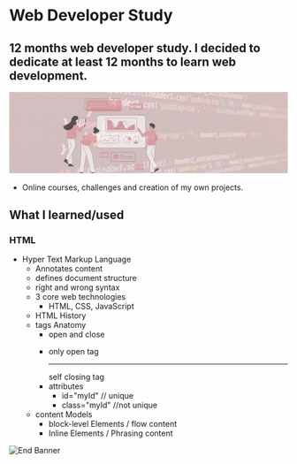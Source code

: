 # Web Developer Study
## 12 months web developer study. I decided to dedicate at least 12 months to learn web development.

![Begin Banner](/Documentation/top-1200x350.gif)

* Online courses, challenges and creation of my own projects.

## What I learned/used 
### HTML
* Hyper Text Markup Language
    * Annotates content
    * defines document structure
    * right and wrong syntax
    * 3 core web technologies
        * HTML, CSS, JavaScript
    * HTML History
    * tags Anatomy
        * open and close <p></p>
        * only open tag <br> <hr> self closing tag
        * attributes
            * id="myId" // unique
            * class="myId" //not unique
    * content Models
        * block-level Elements / flow content
        * Inline Elements / Phrasing content






![End Banner](/Documentation/botton-1200x350.gif)